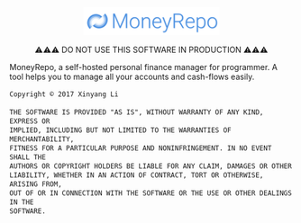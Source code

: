 <p align="center">
  <img src="./public/logo.png" height="50px"/>
</p>

<p align="center">
  ⚠️⚠️⚠️️ DO NOT USE THIS SOFTWARE IN PRODUCTION ⚠️️⚠️⚠️️
</p>

MoneyRepo, a self-hosted personal finance manager for programmer. A tool helps you to manage all your accounts and cash-flows easily.

```
Copyright © 2017 Xinyang Li

THE SOFTWARE IS PROVIDED "AS IS", WITHOUT WARRANTY OF ANY KIND, EXPRESS OR
IMPLIED, INCLUDING BUT NOT LIMITED TO THE WARRANTIES OF MERCHANTABILITY,
FITNESS FOR A PARTICULAR PURPOSE AND NONINFRINGEMENT. IN NO EVENT SHALL THE
AUTHORS OR COPYRIGHT HOLDERS BE LIABLE FOR ANY CLAIM, DAMAGES OR OTHER
LIABILITY, WHETHER IN AN ACTION OF CONTRACT, TORT OR OTHERWISE, ARISING FROM,
OUT OF OR IN CONNECTION WITH THE SOFTWARE OR THE USE OR OTHER DEALINGS IN THE
SOFTWARE.
```